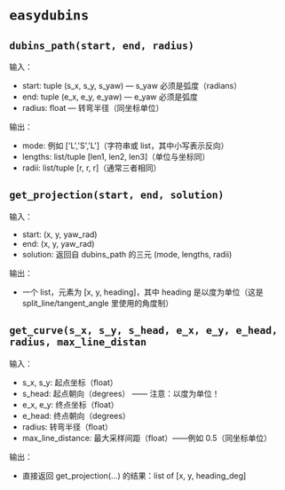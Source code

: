 # `easydubins`

## `dubins_path(start, end, radius)`

输入：
- start: tuple (s_x, s_y, s_yaw) — s_yaw 必须是弧度（radians）
- end: tuple (e_x, e_y, e_yaw) — e_yaw 必须是弧度
- radius: float — 转弯半径（同坐标单位）

输出：
- mode: 例如 ['L','S','L']（字符串或 list，其中小写表示反向）
- lengths: list/tuple [len1, len2, len3]（单位与坐标同）
- radii: list/tuple [r, r, r]（通常三者相同）

## `get_projection(start, end, solution)`

输入：
- start: (x, y, yaw_rad)
- end: (x, y, yaw_rad)
- solution: 返回自 dubins_path 的三元 (mode, lengths, radii)

输出：
- 一个 list，元素为 [x, y, heading]，其中 heading 是以度为单位（这是 split_line/tangent_angle 里使用的角度制）

## `get_curve(s_x, s_y, s_head, e_x, e_y, e_head, radius, max_line_distan`

输入：
- s_x, s_y: 起点坐标（float）
- s_head: 起点朝向（degrees） —— 注意：以度为单位！
- e_x, e_y: 终点坐标（float）
- e_head: 终点朝向（degrees）
- radius: 转弯半径（float）
- max_line_distance: 最大采样间距（float）——例如 0.5（同坐标单位）

输出：
- 直接返回 get_projection(...) 的结果：list of [x, y, heading_deg]